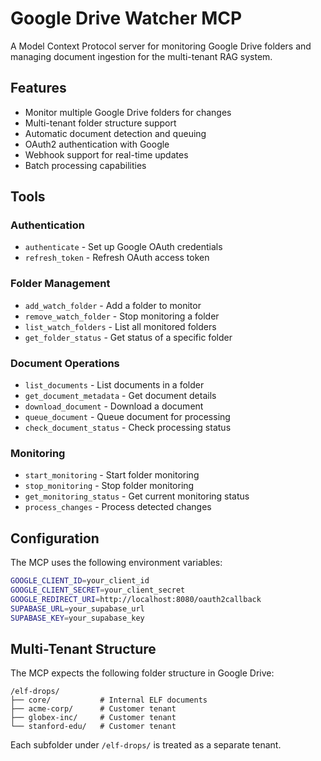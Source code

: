 # Google Drive Watcher MCP

A Model Context Protocol server for monitoring Google Drive folders and managing document ingestion for the multi-tenant RAG system.

## Features

- Monitor multiple Google Drive folders for changes
- Multi-tenant folder structure support
- Automatic document detection and queuing
- OAuth2 authentication with Google
- Webhook support for real-time updates
- Batch processing capabilities

## Tools

### Authentication
- `authenticate` - Set up Google OAuth credentials
- `refresh_token` - Refresh OAuth access token

### Folder Management
- `add_watch_folder` - Add a folder to monitor
- `remove_watch_folder` - Stop monitoring a folder
- `list_watch_folders` - List all monitored folders
- `get_folder_status` - Get status of a specific folder

### Document Operations
- `list_documents` - List documents in a folder
- `get_document_metadata` - Get document details
- `download_document` - Download a document
- `queue_document` - Queue document for processing
- `check_document_status` - Check processing status

### Monitoring
- `start_monitoring` - Start folder monitoring
- `stop_monitoring` - Stop folder monitoring
- `get_monitoring_status` - Get current monitoring status
- `process_changes` - Process detected changes

## Configuration

The MCP uses the following environment variables:

```bash
GOOGLE_CLIENT_ID=your_client_id
GOOGLE_CLIENT_SECRET=your_client_secret
GOOGLE_REDIRECT_URI=http://localhost:8080/oauth2callback
SUPABASE_URL=your_supabase_url
SUPABASE_KEY=your_supabase_key
```

## Multi-Tenant Structure

The MCP expects the following folder structure in Google Drive:

```
/elf-drops/
├── core/           # Internal ELF documents
├── acme-corp/      # Customer tenant
├── globex-inc/     # Customer tenant
└── stanford-edu/   # Customer tenant
```

Each subfolder under `/elf-drops/` is treated as a separate tenant.
